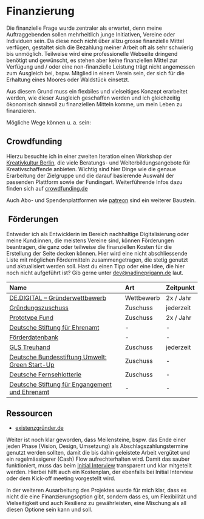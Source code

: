 # Finanzierung

Die finanzielle Frage wurde zentraler als erwartet, denn meine Auftraggebenden sollen mehrheitlich junge Initiativen, Vereine oder Individuen sein. Da diese noch nicht über allzu grosse finanzielle Mittel verfügen, gestaltet sich die Bezahlung meiner Arbeit oft als sehr schwierig bis unmöglich. Teilweise wird eine professionelle Webseite dringend benötigt und gewünscht, es stehen aber keine finanziellen Mittel zur Verfügung und  / oder eine non-finanzielle Leistung trägt nicht angemessen zum Ausgleich bei, bspw. Mitglied in einem Verein sein, der sich für die Erhaltung eines Moores oder Waldstück einsetzt.

Aus diesem Grund muss ein flexbiles und vielseitiges Konzept erarbeitet werden, wie dieser Ausgleich geschaffen werden und ich gleichzeitig ökonomisch sinnvoll zu finanziellen Mitteln komme, um mein Leben zu finanzieren.

Mögliche Wege können u. a. sein:

## Crowdfunding

Hierzu besuchte ich in einer zweiten Iteration einen Workshop der [Kreativkultur Berlin](https://www.kreativkultur.berlin), die viele Beratungs- und Weiterbildungsangebote für Kreativschaffende anbieten. Wichtig sind hier Dinge wie die genaue Erarbeitung der Zielgruppe und die darauf basierende Auswahl der passenden Plattform sowie der Fundingart. Weiterführende Infos dazu finden sich auf [crowdfunding.de](https://www.crowdfunding.de/)

Auch Abo- und Spendenplattformen wie [patreon](https://www.patreon.com/) sind ein weiterer Baustein.

##  Förderungen

Entweder ich als Entwicklerin im Bereich nachhaltige Digitalisierung oder meine Kund:innen, die meistens Vereine sind, können Förderungen beantragen, die ganz oder teilweise die finanziellen Kosten für die Erstellung der Seite decken können. Hier wird eine nicht abschliessende Liste mit möglichen Fördermitteln zusammengetragen, die stetig genutzt und aktualisiert werden soll. Hast du einen Tipp oder eine Idee, die hier noch nicht aufgeführt ist? Gib gerne unter [dev@nadineprigann.de](mail.to:dev@nadineprigann.de) laut.

| Name | Art | Zeitpunkt |
| :- | :- | :- |
| [DE.DIGITAL – Gründerwettbewerb](https://www.de.digital/DIGITAL/Navigation/DE/Gruenderwettbewerb/gruenderwettbewerb.html) | Wettbewerb | 2x / Jahr |
| [Gründungszuschuss](https://www.arbeitsagentur.de/arbeitslos-arbeit-finden/arbeitslosengeld/gruendungszuschuss-beantragen) | Zuschuss | jederzeit |
| [Prototype Fund](https://prototypefund.de/) | Zuschuss | 2x / Jahr |
| [Deutsche Stiftung für Ehrenamt](https://foerderdatenbank.d-s-e-e.de/) | - | - |
| [Förderdatenbank](https://www.foerderdatenbank.de/FDB/DE/Home/home.html) | - | - |
| [GLS Treuhand](https://antrag.gls-treuhand.de/) | Zuschuss | jederzeit |
| [Deutsche Bundesstiftung Umwelt: Green Start-Up](https://www.dbu.de/foerderung/green-start-up/) | Zuschuss | - |
| [Deutsche Fernsehlotterie](https://www.fernsehlotterie.de/foerderschwerpunkt-digitalisierung) | Zuschuss | - |
| [Deutsche Stiftung für Engangement und Ehrenamt](https://foerderdatenbank.d-s-e-e.de/) | - | - |

## Ressourcen

- [existenzgründer.de](https://www.existenzgruender.de/DE/Gruendung-vorbereiten/Gruendung-im-Ueberblick/inhalt.html)

Weiter ist noch klar geworden, dass Meilensteine, bspw. das Ende einer jeden Phase (Vision, Design, Umsetzung) als Abschlagszahlungstermine genutzt werden sollten, damit die bis dahin geleistete Arbeit vergütet und ein regelmässigerer (Cash) Flow aufrechterhalten wird. Damit das sauber funktioniert, muss das beim [Initial Interview](../../workflow/detailed/vision.html#initial-interview) transparent und klar mitgeteilt werden. Hierbei hilft auch ein Kostenplan, der ebenfalls bei Initial Interview oder dem Kick-off meeting vorgestellt wird.

In der weiteren Ausarbeitung des Projektes wurde für mich klar, dass es nicht die eine Finanzierungsoption gibt, sondern dass es, um Flexibilität und Vielseitigkeit und auch Resilienz zu gewährleisten, eine Mischung als all diesen Optione sein kann und soll.
